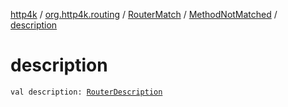 [http4k](../../../index.md) / [org.http4k.routing](../../index.md) / [RouterMatch](../index.md) / [MethodNotMatched](index.md) / [description](./description.md)

# description

`val description: `[`RouterDescription`](../../-router-description/index.md)